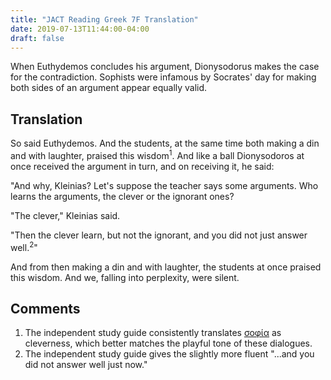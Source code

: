 ```yaml
---
title: "JACT Reading Greek 7F Translation"
date: 2019-07-13T11:44:00-04:00
draft: false
---
```

When Euthydemos concludes his argument, Dionysodorus makes the case for the contradiction. Sophists were infamous by Socrates' day for making both sides of an argument appear equally valid.<!--more-->
## Translation
So said Euthydemos. And the students, at the same time both making a din
and with laughter, praised this wisdom<sup>1</sup>. And like a ball Dionysodoros at once
received the argument in turn, and on receiving it, he said:

"And why, Kleinias? Let's suppose the teacher says some arguments. Who learns
the arguments, the clever or the ignorant ones?

"The clever," Kleinias said.

"Then the clever learn, but not the ignorant, and you did not just answer well.<sup>2</sup>"

And from then making a din and with laughter, the students at once praised this
wisdom. And we, falling into perplexity, were silent.
## Comments
1. The independent study guide consistently translates [σοφία](http://www.perseus.tufts.edu/hopper/text?doc=Perseus%3Atext%3A1999.04.0058%3Aentry%3Dsofi%2Fa) as cleverness, which better matches the playful tone of these dialogues.
2. The independent study guide gives the slightly more fluent "...and you did not answer well just now."
